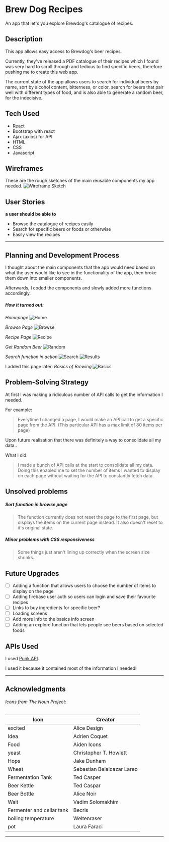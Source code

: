 # Brew Dog Recipes

An app that let's you explore Brewdog's catalogue of recipes.

## Description

This app allows easy access to Brewdog's beer recipes.

Currently, they've released a PDF catalogue of their recipes which I found was very hard to scroll through and tedious to find specific beers, therefore pushing me to create this web app.

The current state of the app allows users to search for individual beers by name, sort by alcohol content, bitterness, or color, search for beers that pair well with different types of food, and is also able to generate a random beer, for the indecisive.

## Tech Used

* React
* Bootstrap with react
* Ajax (axios) for API
* HTML
* CSS
* Javascript


## Wireframes

These are the rough sketches of the main reusable components my app needed.
![Wireframe Sketch](/userstory/wireframes.jpg)

## User Stories

**a user should be able to**
* Browse the catalogue of recipes easily
* Search for specific beers or foods or otherwise
* Easily view the recipes

---

## Planning and Development Process

I thought about the main components that the app would need based on what the user would like to see in the functionality of the app, then broke them down into smaller components.

Afterwards, I coded the components and slowly added more functions accordingly.

##### How it turned out:
_Homepage_
![Home](/userstory/home.png)

_Browse Page_
![Browse](/userstory/sort.png)

_Recipe Page_
![Recipe](/userstory/beerrecipe.png)

_Get Random Beer_
![Random](/userstory/randombeer.png)

_Search function in action_
![Search](/userstory/search.png)
![Results](/userstory/searchres.png)

I added this page later:
_Basics of Brewing_
![Basics](/userstory/basics.png)

## Problem-Solving Strategy

At first I was making a ridiculous number of API calls to get the information I needed.

For example:
> Everytime I changed a page, I would make an API call to get a specific page from the API.
> (This particular API has a max limit of 80 items per page)

Upon future realisation that there was definitely a way to consolidate all my data..

What I did:
> I made a bunch of API calls at the start to consolidate all my data.
> Doing this enabled me to set the number of items I wanted to display on each page without waiting for the API to constantly fetch data.


## Unsolved problems

##### Sort function in browse page

> The function currently does not reset the page to the first page, but displays the items on the current page instead.
> It also doesn't reset to it's original state.

##### Minor problems with CSS responsiveness

> Some things just aren't lining up correctly when the screen size shrinks.

## Future Upgrades

- [ ] Adding a function that allows users to choose the number of items to display on the page
- [ ] Adding firebase user auth so users can login and save their favourite recipes
- [ ] Links to buy ingredients for specific beer?
- [ ] Loading screens
- [ ] Add more info to the basics info screen
- [ ] Adding an explore function that lets people see beers based on selected foods

## APIs Used

I used [Punk API](https://punkapi.com/).

I used it because it contained most of the information I needed!

---

## Acknowledgments
###### Icons from The Noun Project:
Icon | Creator
--------- | ---------
excited | Alice Design
Idea | Adrien Coquet
Food | Aiden Icons
yeast | Christopher T. Howlett
Hops | Jake Dunham
Wheat | Sebastian Belalcazar Lareo
Fermentation Tank | Ted Casper
Beer Kettle | Ted Caspar
Beer Bottle | Alice Noir
Wait | Vadim Solomakhim
Fermenter and cellar tank | Becris
boiling temperature | Weltenraser
pot | Laura Faraci

---
